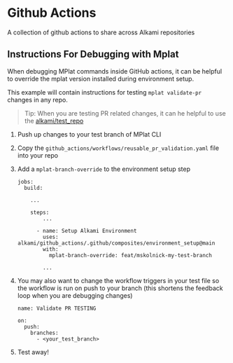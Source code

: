 # Github Actions
A collection of github actions to share across Alkami repositories

## Instructions For Debugging with Mplat

When debugging MPlat commands inside GitHub actions, it can be helpful to override the mplat version installed during environment setup. 

This example will contain instructions for testing `mplat validate-pr` changes in any repo. 

> Tip: When you are testing PR related changes, it can he helpful to use the [alkami/test_repo](https://github.com/Alkami/test_repo)

1. Push up changes to your test branch of MPlat CLI
1. Copy the `github_actions/workflows/reusable_pr_validation.yaml` file into your repo

1. Add a `mplat-branch-override` to the environment setup step
    ```
    jobs:
      build:

        ... 

        steps:
            ...

          - name: Setup Alkami Environment 
            uses: alkami/github_actions/.github/composites/environment_setup@main
            with: 
              mplat-branch-override: feat/mskolnick-my-test-branch

            ...
    ```

1. You may also want to change the workflow triggers in your test file so the workflow is run on push to your branch (this shortens the feedback loop when you are debugging changes)
    ```
    name: Validate PR TESTING

    on:
      push:
        branches: 
          - <your_test_branch>
    ```
1. Test away!